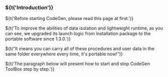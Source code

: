 ### ${t('Introduction')}

${t('Before starting CodeGen, please read this page at first.')}

${t('To improve the abilities of data isolation and lightweight runtime, as you can see, we upgraded its launch logic from installation package to the portable software since 1.3.0.')}

${t("It means you can carry all of these procedures and user data in the same folder everywhere every time, it's portable now!")}

${t('The paragraph below will present how to start and stop CodeGen ToolBox step by step.')}

